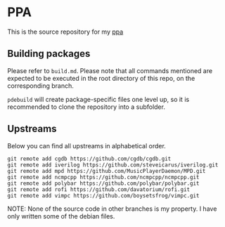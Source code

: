 # PPA

This is the source repository for my [ppa](https://launchpad.net/~cppiber/+archive/ubuntu/ppa)

## Building packages

Please refer to `build.md`. Please note that all commands mentioned are expected to be executed in the root directory of this repo, on the corresponding branch.

`pdebuild` will create package-specific files one level up, so it is recommended to clone the repository into a subfolder.

## Upstreams

Below you can find all upstreams in alphabetical order.

```
git remote add cgdb https://github.com/cgdb/cgdb.git
git remote add iverilog https://github.com/steveicarus/iverilog.git
git remote add mpd https://github.com/MusicPlayerDaemon/MPD.git
git remote add ncmpcpp https://github.com/ncmpcpp/ncmpcpp.git
git remote add polybar https://github.com/polybar/polybar.git
git remote add rofi https://github.com/davatorium/rofi.git
git remote add vimpc https://github.com/boysetsfrog/vimpc.git
```

NOTE: None of the source code in other branches is my property. I have only written some of the debian files.
